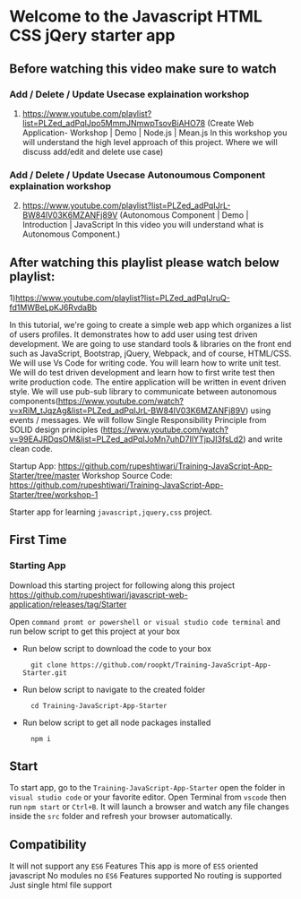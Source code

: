 # Welcome to the Javascript HTML CSS jQery starter app

## Before watching this video make sure to watch 

### Add / Delete / Update Usecase explaination workshop
1) https://www.youtube.com/playlist?list=PLZed_adPqIJpo5MmmJNmwpTsovBiAHO78 
(Create Web Application- Workshop | Demo | Node.js | Mean.js  In this workshop you will understand the high level  approach of this project. Where we will discuss add/edit and delete use case)
### Add / Delete / Update Usecase Autonoumous Component explaination workshop
2) https://www.youtube.com/playlist?list=PLZed_adPqIJrL-BW84lV03K6MZANFj89V
(Autonomous Component | Demo | Introduction | JavaScript In this video you will understand what is Autonomous Component.)

## After watching this playlist please watch below playlist: 

1)https://www.youtube.com/playlist?list=PLZed_adPqIJruQ-fd1MWBeLpKJ6RvdaBb

In this tutorial, we're going to create a simple web app which organizes a list of users profiles. It demonstrates how to add user using test driven development. We are going to use standard tools & libraries on the front end such as JavaScript, Bootstrap, jQuery, Webpack, and of course, HTML/CSS. We will use Vs Code for writing code. You will learn how to write unit test. We will do test driven development and learn how to first write test then write production code. The entire application will be written in event driven style. We will use pub-sub library to communicate between autonomous components(https://www.youtube.com/watch?v=xRiM_tJqzAg&list=PLZed_adPqIJrL-BW84lV03K6MZANFj89V) using events / messages. We will follow Single Responsibility Principle from SOLID design principles (https://www.youtube.com/watch?v=99EAJRDqsOM&list=PLZed_adPqIJoMn7uhD7IlYTjpJI3fsLd2) and write clean  code.

Startup App: https://github.com/rupeshtiwari/Training-JavaScript-App-Starter/tree/master
Workshop Source Code:  https://github.com/rupeshtiwari/Training-JavaScript-App-Starter/tree/workshop-1


Starter app for learning `javascript,jquery,css` project.

## First Time

### Starting App
Download this starting project for following along this project 
https://github.com/rupeshtiwari/javascript-web-application/releases/tag/Starter


Open `command promt or powershell or visual studio code terminal` and run below script to get this project at your box

- Run below script to download the code to your box

        git clone https://github.com/roopkt/Training-JavaScript-App-Starter.git

- Run below script to navigate to the created folder

        cd Training-JavaScript-App-Starter

- Run below script to get all node packages installed

        npm i

## Start

To start app, go to the `Training-JavaScript-App-Starter` open the folder in `visual studio code` or your favorite editor. 
Open Terminal from `vscode` then run `npm start` or `Ctrl+B`.
It will launch a browser and watch any file changes inside the `src` folder and refresh your browser automatically.

## Compatibility

It will not support any `ES6` Features
This app is more of `ES5` oriented javascript
No modules no `ES6` Features supported
No routing is supported
Just single html file support
